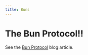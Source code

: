 ```yaml
---
title: Buns
---
```


The Bun Protocol!!
================
See the [Bun Protocol](http://blog.crisp.se/2011/01/09/henrikkniberg/1294584120000) blog article.